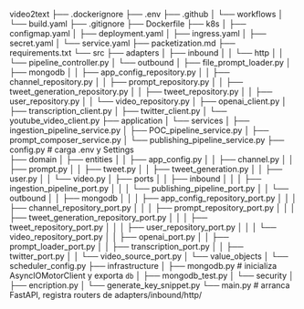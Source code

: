 video2text
├── .dockerignore
├── .env
├── .github
│   └── workflows
│       └── build.yaml
├── .gitignore
├── Dockerfile
├── k8s
│   ├── configmap.yaml
│   ├── deployment.yaml
│   ├── ingress.yaml
│   ├── secret.yaml
│   └── service.yaml
├── packetization.md
├── requirements.txt
└── src
    ├── adapters
    │   ├── inbound
    │   │   └── http
    │   │       └── pipeline_controller.py
    │   └── outbound
    │       ├── file_prompt_loader.py
    │       ├── mongodb
    │       │   ├── app_config_repository.py
    │       │   ├── channel_repository.py
    │       │   ├── prompt_repository.py
    │       │   ├── tweet_generation_repository.py
    │       │   ├── tweet_repository.py
    │       │   ├── user_repository.py
    │       │   └── video_repository.py
    │       ├── openai_client.py
    │       ├── transcription_client.py
    │       ├── twitter_client.py
    │       └── youtube_video_client.py
    ├── application
    │   └── services
    │       ├── ingestion_pipeline_service.py
    │       ├── POC_pipeline_service.py
    │       ├── prompt_composer_service.py
    │       └── publishing_pipeline_service.py
    ├── config.py                                       # carga .env y Settings                            
    ├── domain
    │   ├── entities
    │   │   ├── app_config.py
    │   │   ├── channel.py
    │   │   ├── prompt.py
    │   │   ├── tweet.py
    │   │   ├── tweet_generation.py
    │   │   ├── user.py
    │   │   └── video.py
    │   ├── ports
    │   │   ├── inbound
    │   │   │   ├── ingestion_pipeline_port.py
    │   │   │   └── publishing_pipeline_port.py
    │   │   └── outbound
    │   │       ├── mongodb
    │   │       │   ├── app_config_repository_port.py
    │   │       │   ├── channel_repository_port.py
    │   │       │   ├── prompt_repository_port.py
    │   │       │   ├── tweet_generation_repository_port.py
    │   │       │   ├── tweet_repository_port.py
    │   │       │   ├── user_repository_port.py
    │   │       │   └── video_repository_port.py
    │   │       ├── openai_port.py
    │   │       ├── prompt_loader_port.py
    │   │       ├── transcription_port.py
    │   │       ├── twitter_port.py
    │   │       └── video_source_port.py
    │   └── value_objects
    │       └── scheduler_config.py
    ├── infrastructure
    │   ├── mongodb.py                          # inicializa AsyncIOMotorClient y exporta `db`
    │   ├── mongodb_test.py
    │   └── security
    │      ├── encription.py
    │      └── generate_key_snippet.py
    └── main.py                                 # arranca FastAPI, registra routers de adapters/inbound/http/